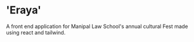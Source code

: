 # 'Eraya' 
A front end application for Manipal Law School's annual cultural Fest made using react and tailwind.
